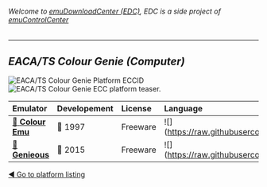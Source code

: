 ###### Welcome to [emuDownloadCenter (EDC)](https://github.com/PhoenixInteractiveNL/emuDownloadCenter/wiki/), EDC is a side project of [emuControlCenter](https://github.com/PhoenixInteractiveNL/emuControlCenter/wiki/)
***
## _EACA/TS Colour Genie (Computer)_
![](https://raw.githubusercontent.com/wiki/PhoenixInteractiveNL/emuDownloadCenter/images_platform/ecc_cg_cell.png "EACA/TS Colour Genie Platform ECCID")
![](https://raw.githubusercontent.com/wiki/PhoenixInteractiveNL/emuDownloadCenter/images_platform/ecc_cg_teaser.png "EACA/TS Colour Genie ECC platform teaser.")

| Emulator | Developement | License | Language |
|:---------|:-------------|:--------|:---------|
| [:file_folder: **Colour Emu**](https://github.com/PhoenixInteractiveNL/emuDownloadCenter/wiki/Emulator-coloremu#menu) | :red_circle: 1997 | Freeware | ![](https://raw.githubusercontent.com/wiki/PhoenixInteractiveNL/emuDownloadCenter/images_flags/icon_flag_EN_24.png |
| [:file_folder: **Genieous**](https://github.com/PhoenixInteractiveNL/emuDownloadCenter/wiki/Emulator-genieous#menu) | :large_blue_circle: 2015 | Freeware | ![](https://raw.githubusercontent.com/wiki/PhoenixInteractiveNL/emuDownloadCenter/images_flags/icon_flag_EN_24.png |

[:arrow_backward: Go to platform listing](https://github.com/PhoenixInteractiveNL/emuDownloadCenter/wiki/EDC-Platform-List)
